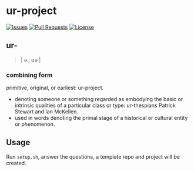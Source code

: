 # ur-project

[![Issues](https://img.shields.io/bitbucket/issues-raw/idomdavis/ur-project?style=plastic)](https://bitbucket.org/idomdavis/ur-project/issues)
[![Pull Requests](https://img.shields.io/bitbucket/pr-raw/idomdavis/ur-project?style=plastic)](https://bitbucket.org/idomdavis/ur-project/pull-requests/)
[![License](https://img.shields.io/badge/license-MIT-green?style=plastic)](https://opensource.org/licenses/MIT)

## ur- 

> | əː, ʊə |

### combining form

primitive, original, or earliest: ur-project.

* denoting someone or something regarded as embodying the basic or intrinsic 
  qualities of a particular class or type: ur-thespians Patrick Stewart and 
  Ian McKellen.
* used in words denoting the primal stage of a historical or cultural entity or 
  phenomenon.

## Usage

Run `setup.sh`, answer the questions, a template repo and project will be 
created.
